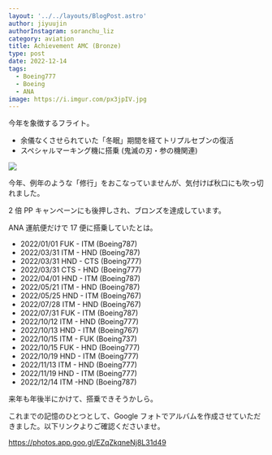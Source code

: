 ```yaml
---
layout: '../../layouts/BlogPost.astro'
author: jiyuujin
authorInstagram: soranchu_liz
category: aviation
title: Achievement AMC (Bronze)
type: post
date: 2022-12-14
tags:
  - Boeing777
  - Boeing
  - ANA
image: https://i.imgur.com/px3jpIV.jpg
---
```


今年を象徴するフライト。

- 余儀なくさせられていた「冬眠」期間を経てトリプルセブンの復活
- スペシャルマーキング機に搭乗 (鬼滅の刃・参の機関連)

![](/assets/img/JA745A_1.jpg)

今年、例年のような「修行」をおこなっていませんが、気付けば秋口にも吹っ切れました。

2 倍 PP キャンペーンにも後押しされ、ブロンズを達成しています。

ANA 運航便だけで 17 便に搭乗していたとは。

- 2022/01/01 FUK - ITM (Boeing787)
- 2022/03/31 ITM - HND (Boeing787)
- 2022/03/31 HND - CTS (Boeing777)
- 2022/03/31 CTS - HND (Boeing777)
- 2022/04/01 HND - ITM (Boeing787)
- 2022/05/21 ITM - HND (Boeing787)
- 2022/05/25 HND - ITM (Boeing767)
- 2022/07/28 ITM - HND (Boeing767)
- 2022/07/31 FUK - ITM (Boeing787)
- 2022/10/12 ITM - HND (Boeing777)
- 2022/10/13 HND - ITM (Boeing767)
- 2022/10/15 ITM - FUK (Boeing737)
- 2022/10/15 FUK - HND (Boeing777)
- 2022/10/19 HND - ITM (Boeing777)
- 2022/11/13 ITM - HND (Boeing777)
- 2022/11/19 HND - ITM (Boeing777)
- 2022/12/14 ITM -HND (Boeing787)

来年も年後半にかけて、搭乗できそうかしら。

これまでの記憶のひとつとして、Google フォトでアルバムを作成させていただきました。以下リンクよりご確認くださいませ。

https://photos.app.goo.gl/EZqZkqneNj8L31d49
